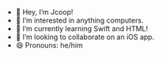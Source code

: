 - 👋 Hey, I’m Jcoop!
- 👀 I’m interested in anything computers.
- 🌱 I’m currently learning Swift and HTML!
- 💞️ I’m looking to collaborate on an iOS app.
- 😄 Pronouns: he/him

<!---
jcoop920/jcoop920 is a ✨ special ✨ repository because its `README.md` (this file) appears on your GitHub profile.
You can click the Preview link to take a look at your changes.
--->
